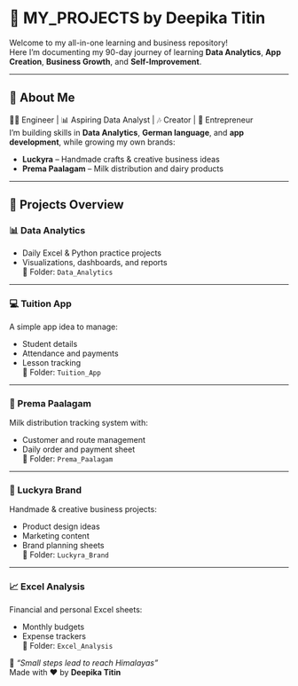 # 💫 MY_PROJECTS by Deepika Titin

Welcome to my all-in-one learning and business repository!  
Here I’m documenting my 90-day journey of learning **Data Analytics**, **App Creation**, **Business Growth**, and **Self-Improvement**.

---

## 🎯 About Me
👩‍💻 Engineer | 📊 Aspiring Data Analyst | 🎶 Creator | 💎 Entrepreneur  
I’m building skills in **Data Analytics**, **German language**, and **app development**, while growing my own brands:
- **Luckyra** – Handmade crafts & creative business ideas  
- **Prema Paalagam** – Milk distribution and dairy products  

---

## 📘 Projects Overview

### 📊 Data Analytics
- Daily Excel & Python practice projects  
- Visualizations, dashboards, and reports  
📁 Folder: `Data_Analytics`

---

### 💻 Tuition App
A simple app idea to manage:
- Student details  
- Attendance and payments  
- Lesson tracking  
📁 Folder: `Tuition_App`

---

### 🥛 Prema Paalagam
Milk distribution tracking system with:
- Customer and route management  
- Daily order and payment sheet  
📁 Folder: `Prema_Paalagam`

---

### 💎 Luckyra Brand
Handmade & creative business projects:
- Product design ideas  
- Marketing content  
- Brand planning sheets  
📁 Folder: `Luckyra_Brand`

---

### 📈 Excel Analysis
Financial and personal Excel sheets:
- Monthly budgets  
- Expense trackers  
📁 Folder: `Excel_Analysis`


🧠 *“Small steps lead to reach Himalayas”*  
Made with ❤️ by **Deepika Titin**
